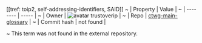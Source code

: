 [[tref: toip2, self-addressing-identifiers, SAID]]
~ | Property | Value |
~ | -------- | ----- |
~ | Owner | ![avatar](undefined) trustoverip |
~ | Repo | [ctwg-main-glossary](https://github.com/trustoverip/ctwg-main-glossary) |
~ | Commit hash | not found |

~ This term was not found in the external repository.

